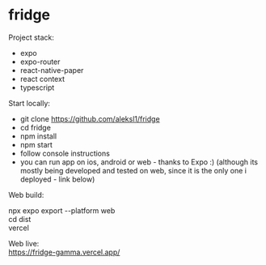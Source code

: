 # fridge

Project stack:

- expo
- expo-router
- react-native-paper
- react context
- typescript

Start locally:

- git clone https://github.com/aleksl1/fridge
- cd fridge
- npm install
- npm start
- follow console instructions
- you can run app on ios, android or web - thanks to Expo :) (although its mostly being developed and tested on web, since it is the only one i deployed - link below)

Web build:

npx expo export --platform web  
cd dist  
vercel

Web live:  
https://fridge-gamma.vercel.app/
